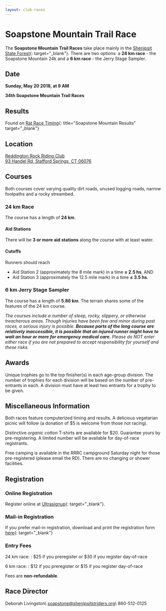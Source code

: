 ```yaml
---
layout: club-races
---
```


# Soapstone Mountain Trail Race
The **Soapstone Mountain Trail Races** take place mainly in the [Shenipsit State Forest](http://www.ct.gov/deep/shenipsit){: target="_blank"}. There are two options: a **24 km race** - the Soapstone Mountain 24k and a **6 km race** - the Jerry Stage Sampler.

## Date
**Sunday, May 20 2018, at 9 AM**

**34th Soapstone Mountain Trail Races**

## Results
Found on [Rat Race Timing](http://aratrace.com/soapstone-mountain-trail-races-4/){: title="Soapstone Mountain Results" target="_blank"}

## Location
<p><a href="http://www.rrrclub.org/" target="_blank">Reddington Rock Riding Club</a><br />
<a href="https://www.google.com/maps/place/93+Handel+Rd,+Stafford,+CT+06076/@41.9594363,-72.4005459,17z/data=!3m1!4b1!4m2!3m1!1s0x89e6f2751fad0143:0x157a4407e9f30641" target="_blank">93 Handel Rd, Stafford Springs, CT 06076</a></p>

## Courses
Both courses cover varying quality dirt roads, unused logging roads, narrow footpaths and a rocky streambed.

### 24 km Race
The course has a length of **24 km**.

#### Aid Stations
There will be **3 or more aid stations** along the course with at least water.

#### Cutoffs
Runners should reach

* Aid Station 2 (approximately the 8 mile mark) in a time **≤ 2.5 hs**, AND
* Aid Station 3 (approximately the 12.5 mile mark) in a time **≤ 3.5 hs**.


### 6 km Jerry Stage Sampler
The course has a length of **5.86 km**. The terrain shares some of the features of the 24 km course.

*The courses include a number of steep, rocky, slippery, or otherwise treacherous areas. Though injuries have been few and minor during past races, a serious injury is possible. **Because parts of the long course are relatively inaccessible, it is possible that an injured runner might have to wait an hour or more for emergency medical care.** Please do NOT enter either race if you are not prepared to accept responsibility for yourself and these risks.*

## Awards
Unique trophies go to the top finisher(s) in each age-group division. The number of trophies for each division will be based on the number of pre-entrants in each. A division must have at least two entrants for a trophy to be given.

## Miscellaneous Information
Both races feature computerized timing and results. A delicious vegetarian picnic will follow (a donation of $5 is welcome from those not racing).

Distinctive *organic cotton* T-shirts are available for $20. Guarantee yours by pre-registering. A limited number will be available for day-of-race registrants.

Free camping is available in the RRRC campground Saturday night for those pre-registered (please email the RD). There are no changing or shower facilities.

## Registration

### Online Registration

Register online at [Ultrasignup](https://ultrasignup.com/register.aspx?did=50996){: target="_blank"}.

### Mail-in Registration

If you prefer mail-in registration, download and print the registration form [here]({{site.baseurl}}/maps/2018SoapstonePreregistrationForm.pdf){: target="_blank"}

### Entry Fees

24 km race:
: $25 if you preregister or $30 if you register day-of-race

6 km race:
: $12 if you preregister or $15 if you register day-of-race

Fees are **non-refundable**.

## Race Director
Deborah Livingston\\
[soapstone@shenipsitstriders.org](mailto:soapstone@shenipsitstriders.org)\\
860-512-0125